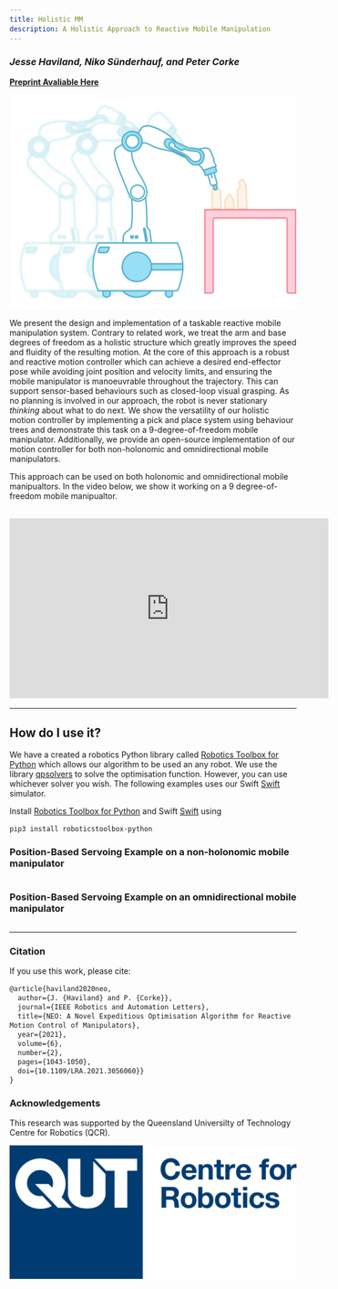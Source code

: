 ```yaml
---
title: Holistic MM
description: A Holistic Approach to Reactive Mobile Manipulation
---
```


### _Jesse Haviland, Niko Sünderhauf, and Peter Corke_


**[Preprint Avaliable Here](https://arxiv.org/abs/2010.08686)**



![Cover Image](/images/cover_mm.svg)

We present the design and implementation of a taskable reactive mobile manipulation system. Contrary to related work, we treat the arm and base degrees of freedom as a holistic structure which greatly improves the speed and fluidity of the resulting motion. At the core of this approach is a robust and reactive motion controller which can achieve a desired end-effector pose while avoiding joint position and velocity limits, and ensuring the mobile manipulator is manoeuvrable throughout the trajectory. This can support sensor-based behaviours such as closed-loop visual grasping. As no planning is involved in our approach, the robot is never stationary _thinking_ about what to do next. We show the versatility of our holistic motion controller by implementing a pick and place system using behaviour trees and demonstrate this task on a 9-degree-of-freedom mobile manipulator. Additionally, we provide an open-source implementation of our motion controller for both non-holonomic and omnidirectional mobile manipulators.

This approach can be used on both holonomic and omnidirectional mobile manipualtors. In the video below, we show it working on a 9 degree-of-freedom mobile manipualtor.

<br>

<iframe width="560" height="315" src="https://www.youtube.com/embed/-DXBQPeLIV4" frameborder="0" allow="accelerometer; autoplay; encrypted-media; gyroscope; picture-in-picture" allowfullscreen></iframe>

<br>

* * *

## How do I use it?

We have a created a robotics Python library called [Robotics Toolbox for Python](https://github.com/petercorke/robotics-toolbox-python) which allows our algorithm to be used an any robot. We use the library [qpsolvers](https://pypi.org/project/qpsolvers/) to solve the optimisation function. However, you can use whichever solver you wish. The following examples uses our Swift [Swift](https://github.com/jhavl/swift) simulator.

Install [Robotics Toolbox for Python](https://github.com/petercorke/robotics-toolbox-python) and Swift [Swift](https://github.com/jhavl/swift) using

```shell
pip3 install roboticstoolbox-python
```

### Position-Based Servoing Example on a non-holonomic mobile manipulator
```python

```

### Position-Based Servoing Example on an omnidirectional mobile manipulator
```python

```

* * *

### Citation

If you use this work, please cite:

```
@article{haviland2020neo,
  author={J. {Haviland} and P. {Corke}},
  journal={IEEE Robotics and Automation Letters}, 
  title={NEO: A Novel Expeditious Optimisation Algorithm for Reactive Motion Control of Manipulators}, 
  year={2021},
  volume={6},
  number={2},
  pages={1043-1050},
  doi={10.1109/LRA.2021.3056060}}
}
```

### Acknowledgements

This research was supported by the Queensland Universilty of Technology Centre for Robotics (QCR).

![thanks](/images/qcr.png)

